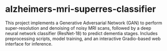 # alzheimers-mri-superres-classifier
This project implements a Generative Adversarial Network (GAN) to perform super-resolution and denoising of noisy MRI scans, followed by a deep neural network classifier (ResNet-18) to predict dementia stages. Includes preprocessing scripts, model training, and an interactive Gradio-based web interface for inference.
